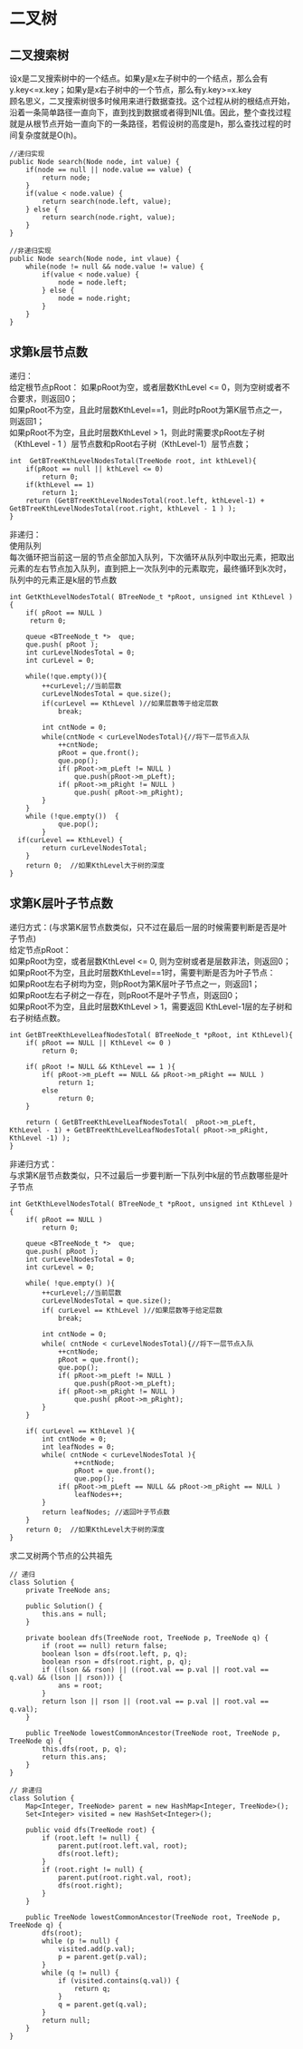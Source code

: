 二叉树
========================

二叉搜索树
------------------------
设x是二叉搜索树中的一个结点。如果y是x左子树中的一个结点，那么会有y.key<=x.key；如果y是x右子树中的一个节点，那么有y.key>=x.key     
顾名思义，二叉搜索树很多时候用来进行数据查找。这个过程从树的根结点开始，沿着一条简单路径一直向下，直到找到数据或者得到NIL值。因此，整个查找过程就是从根节点开始一直向下的一条路径，若假设树的高度是h，那么查找过程的时间复杂度就是O(h)。          

	//递归实现
	public Node search(Node node, int value) {
		if(node == null || node.value == value) {
			return node;
		}
		if(value < node.value) {
			return search(node.left, value);
		} else {
			return search(node.right, value);
		}
	}   
	
	//非递归实现
	public Node search(Node node, int vlaue) {
		while(node != null && node.value != value) {
			if(value < node.value) {
				node = node.left;
			} else {
				node = node.right;
			}
		}
	} 


求第k层节点数
----------------------------
递归：		
给定根节点pRoot：
如果pRoot为空，或者层数KthLevel <= 0，则为空树或者不合要求，则返回0；     
如果pRoot不为空，且此时层数KthLevel==1，则此时pRoot为第K层节点之一，则返回1；   
如果pRoot不为空，且此时层数KthLevel > 1，则此时需要求pRoot左子树（KthLevel - 1 ）层节点数和pRoot右子树（KthLevel-1）层节点数；
	
	int  GetBTreeKthLevelNodesTotal(TreeNode root, int kthLevel){  
    	if(pRoot == null || kthLevel <= 0)  
        	return 0;  
    	if(kthLevel == 1)  
        	return 1;   
    	return (GetBTreeKthLevelNodesTotal(root.left, kthLevel-1) + GetBTreeKthLevelNodesTotal(root.right, kthLevel - 1 ) );  
	}


非递归：		
使用队列		
每次循环把当前这一层的节点全部加入队列，下次循环从队列中取出元素，把取出元素的左右节点加入队列，直到把上一次队列中的元素取完，最终循环到k次时，队列中的元素正是k层的节点数

	int GetKthLevelNodesTotal( BTreeNode_t *pRoot, unsigned int KthLevel ){  
    	if( pRoot == NULL )  
       	 return 0;  
  
    	queue <BTreeNode_t *>  que;  
    	que.push( pRoot );  
    	int curLevelNodesTotal = 0;  
    	int curLevel = 0;  
     
    	while(!que.empty()){  
        	++curLevel;//当前层数  
        	curLevelNodesTotal = que.size();  
        	if(curLevel == KthLevel )//如果层数等于给定层数  
            	break;  
  
        	int cntNode = 0;  
        	while(cntNode < curLevelNodesTotal){//将下一层节点入队  
            	++cntNode;  
            	pRoot = que.front();  
            	que.pop();  
            	if( pRoot->m_pLeft != NULL )  
                	que.push(pRoot->m_pLeft);  
            	if( pRoot->m_pRight != NULL )  
                	que.push( pRoot->m_pRight);  
        	}  
    	}
    	while (!que.empty())  {
        		que.pop(); 
        	}
      if(curLevel == KthLevel) { 
      		return curLevelNodesTotal; 
      	} 
    	return 0;  //如果KthLevel大于树的深度  
	}  

求第K层叶子节点数
-------------------------
递归方式：(与求第K层节点数类似，只不过在最后一层的时候需要判断是否是叶子节点)	 
给定节点pRoot：   
如果pRoot为空，或者层数KthLevel <= 0, 则为空树或者是层数非法，则返回0；    
如果pRoot不为空，且此时层数KthLevel==1时，需要判断是否为叶子节点：    
如果pRoot左右子树均为空，则pRoot为第K层叶子节点之一，则返回1；    
如果pRoot左右子树之一存在，则pRoot不是叶子节点，则返回0；    
如果pRoot不为空，且此时层数KthLevel > 1，需要返回 KthLevel-1层的左子树和右子树结点数。    
	
	int GetBTreeKthLevelLeafNodesTotal( BTreeNode_t *pRoot, int KthLevel){  
    	if( pRoot == NULL || KthLevel <= 0 )  
        	return 0;  
  
    	if( pRoot != NULL && KthLevel == 1 ){  
        	if( pRoot->m_pLeft == NULL && pRoot->m_pRight == NULL )  
            	return 1;  
        	else  
            	return 0;  
    	}  
  
    	return ( GetBTreeKthLevelLeafNodesTotal(  pRoot->m_pLeft,  KthLevel - 1) + GetBTreeKthLevelLeafNodesTotal( pRoot->m_pRight, KthLevel -1) );  
	}

非递归方式：	
与求第K层节点数类似，只不过最后一步要判断一下队列中k层的节点数哪些是叶子节点
	
	int GetKthLevelNodesTotal( BTreeNode_t *pRoot, unsigned int KthLevel ){  
    	if( pRoot == NULL )  
        	return 0;  
  
    	queue <BTreeNode_t *>  que;  
    	que.push( pRoot );  
    	int curLevelNodesTotal = 0;  
    	int curLevel = 0;  
     
    	while( !que.empty() ){  
        	++curLevel;//当前层数  
        	curLevelNodesTotal = que.size();  
        	if( curLevel == KthLevel )//如果层数等于给定层数  
            	break;  
  
        	int cntNode = 0;  
        	while( cntNode < curLevelNodesTotal){//将下一层节点入队  
            	++cntNode;  
            	pRoot = que.front();  
            	que.pop();  
            	if( pRoot->m_pLeft != NULL )  
                	que.push(pRoot->m_pLeft);  
            	if( pRoot->m_pRight != NULL )  
                	que.push( pRoot->m_pRight);  
        	}  
    	}  
      
    	if( curLevel == KthLevel ){  
        	int cntNode = 0;  
        	int leafNodes = 0;  
        	while( cntNode < curLevelNodesTotal ){  
                	++cntNode;  
                	pRoot = que.front();  
                	que.pop();  
               	if( pRoot->m_pLeft == NULL && pRoot->m_pRight == NULL )  
                    leafNodes++;  
        	}  
        	return leafNodes; //返回叶子节点数  
    	}
    	return 0;  //如果KthLevel大于树的深度  
    } 
	

求二叉树两个节点的公共祖先


	// 递归
	class Solution {
		private TreeNode ans;
		
		public Solution() {
			this.ans = null;
		}
		
		private boolean dfs(TreeNode root, TreeNode p, TreeNode q) {
			if (root == null) return false;
        	boolean lson = dfs(root.left, p, q);
        	boolean rson = dfs(root.right, p, q);
        	if ((lson && rson) || ((root.val == p.val || root.val == q.val) && (lson || rson))) {
            	ans = root;
        	} 
        	return lson || rson || (root.val == p.val || root.val == q.val);
    	}

    	public TreeNode lowestCommonAncestor(TreeNode root, TreeNode p, TreeNode q) {
        	this.dfs(root, p, q);
        	return this.ans;
    	}
	}
	
	// 非递归
	class Solution {
    	Map<Integer, TreeNode> parent = new HashMap<Integer, TreeNode>();
    	Set<Integer> visited = new HashSet<Integer>();

    	public void dfs(TreeNode root) {
        	if (root.left != null) {
            	parent.put(root.left.val, root);
            	dfs(root.left);
        	}
        	if (root.right != null) {
            	parent.put(root.right.val, root);
            	dfs(root.right);
        	}
    	}

    	public TreeNode lowestCommonAncestor(TreeNode root, TreeNode p, TreeNode q) {
        	dfs(root);
        	while (p != null) {
            	visited.add(p.val);
            	p = parent.get(p.val);
        	}
        	while (q != null) {
            	if (visited.contains(q.val)) {
                	return q;
            	}
            	q = parent.get(q.val);
        	}
        	return null;
    	}
	}
